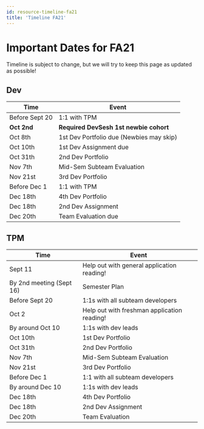 ```yaml
---
id: resource-timeline-fa21
title: 'Timeline FA21'
---
```


# Important Dates for FA21

Timeline is subject to change, but we will try to keep this page as updated as possible!

## Dev


| Time           | Event                                    |
| -------------- | ---------------------------------------- |
| Before Sept 20 | 1:1 with TPM                             |
| **Oct 2nd**        | **Required DevSesh 1st newbie cohort**   |
| Oct 8th        | 1st Dev Portfolio due (Newbies may skip) |
| Oct 10th       | 1st Dev Assignment due                   |
| Oct 31th       | 2nd Dev Portfolio                        |
| Nov 7th        | Mid-Sem Subteam Evaluation               |
| Nov 21st       | 3rd Dev Portfolio                        |
| Before Dec 1   | 1:1 with TPM                             |
| Dec 18th       | 4th Dev Portfolio                        |
| Dec 18th       | 2nd Dev Assignment                       |
| Dec 20th       | Team Evaluation due                      |

## TPM

| Time                     | Event                                       |
| ------------------------ | ------------------------------------------- |
| Sept 11                  | Help out with general application reading!  |
| By 2nd meeting (Sept 16) | Semester Plan                               |
| Before Sept 20           | 1:1s with all subteam developers            |
| Oct 2                    | Help out with freshman application reading! |
| By around Oct 10         | 1:1s with dev leads                         |
| Oct 10th                 | 1st Dev Portfolio                           |
| Oct 31th                 | 2nd Dev Portfolio                           |
| Nov 7th                  | Mid-Sem Subteam Evaluation                  |
| Nov 21st                 | 3rd Dev Portfolio                           |
| Before Dec 1             | 1:1 with all subteam developers             |
| By around Dec 10         | 1:1s with dev leads                         |
| Dec 18th                 | 4th Dev Portfolio                           |
| Dec 18th                 | 2nd Dev Assignment                          |
| Dec 20th                 | Team Evaluation                             |
